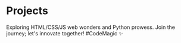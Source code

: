 # Projects
Exploring HTML/CSS/JS web wonders and Python prowess. Join the journey; let's innovate together! #CodeMagic ✨
